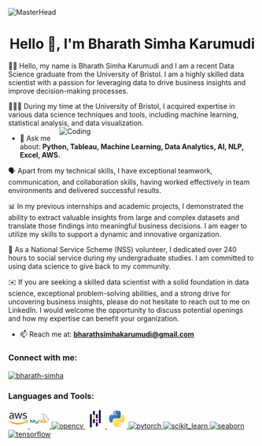 ![MasterHead](https://nielseniq.com/wp-content/uploads/sites/4/2021/02/data-science-icon-animation-banner-clockwise-4.gif)
<h1 align="center">Hello 👋, I'm Bharath Simha Karumudi</h1>

👋🏻 Hello, my name is Bharath Simha Karumudi and I am a recent Data Science graduate from the University of Bristol. I am a highly skilled data scientist with a passion for leveraging data to drive business insights and improve decision-making processes.

👨🏻‍🎓 During my time at the University of Bristol, I acquired expertise in various data science techniques and tools, including machine learning, statistical analysis, and data visualization. 
<img align="right" alt="Coding" width="400" src="https://miro.medium.com/v2/resize:fit:720/1*a-HMfeg5w-W02Nrw21iPtg.gif">

- 💬 Ask me about: **Python, Tableau, Machine Learning, Data Analytics, AI, NLP, Excel, AWS.**

🗣️ Apart from my technical skills, I have exceptional teamwork, communication, and collaboration skills, having worked effectively in team environments and delivered successful results.

📊 In my previous internships and academic projects, I demonstrated the ability to extract valuable insights from large and complex datasets and translate those findings into meaningful business decisions. I am eager to utilize my skills to support a dynamic and innovative organization.

🤝 As a National Service Scheme (NSS) volunteer, I dedicated over 240 hours to social service during my undergraduate studies. I am committed to using data science to give back to my community.

✉️ If you are seeking a skilled data scientist with a solid foundation in data science, exceptional problem-solving abilities, and a strong drive for uncovering business insights, please do not hesitate to reach out to me on LinkedIn. I would welcome the opportunity to discuss potential openings and how my expertise can benefit your organization.

- 📫 Reach me at: **bharathsimhakarumudi@gmail.com**

<h3 align="left">Connect with me:</h3>
<p align="left">
<a href="https://linkedin.com/in/bharath-simha" target="blank"><img align="center" src="https://raw.githubusercontent.com/rahuldkjain/github-profile-readme-generator/master/src/images/icons/Social/linked-in-alt.svg" alt="bharath-simha" height="30" width="40" /></a>
  
<p align="left">
</p>

<h3 align="left">Languages and Tools:</h3>
<p align="left"> <a href="https://aws.amazon.com" target="_blank" rel="noreferrer"> <img src="https://raw.githubusercontent.com/devicons/devicon/master/icons/amazonwebservices/amazonwebservices-original-wordmark.svg" alt="aws" width="40" height="40"/> </a> <a href="https://www.mysql.com/" target="_blank" rel="noreferrer"> <img src="https://raw.githubusercontent.com/devicons/devicon/master/icons/mysql/mysql-original-wordmark.svg" alt="mysql" width="40" height="40"/> </a> <a href="https://opencv.org/" target="_blank" rel="noreferrer"> <img src="https://www.vectorlogo.zone/logos/opencv/opencv-icon.svg" alt="opencv" width="40" height="40"/> </a> <a href="https://pandas.pydata.org/" target="_blank" rel="noreferrer"> <img src="https://raw.githubusercontent.com/devicons/devicon/2ae2a900d2f041da66e950e4d48052658d850630/icons/pandas/pandas-original.svg" alt="pandas" width="40" height="40"/> </a> <a href="https://www.python.org" target="_blank" rel="noreferrer"> <img src="https://raw.githubusercontent.com/devicons/devicon/master/icons/python/python-original.svg" alt="python" width="40" height="40"/> </a> <a href="https://pytorch.org/" target="_blank" rel="noreferrer"> <img src="https://www.vectorlogo.zone/logos/pytorch/pytorch-icon.svg" alt="pytorch" width="40" height="40"/> </a> <a href="https://scikit-learn.org/" target="_blank" rel="noreferrer"> <img src="https://upload.wikimedia.org/wikipedia/commons/0/05/Scikit_learn_logo_small.svg" alt="scikit_learn" width="40" height="40"/> </a> <a href="https://seaborn.pydata.org/" target="_blank" rel="noreferrer"> <img src="https://seaborn.pydata.org/_images/logo-mark-lightbg.svg" alt="seaborn" width="40" height="40"/> </a> <a href="https://www.tensorflow.org" target="_blank" rel="noreferrer"> <img src="https://www.vectorlogo.zone/logos/tensorflow/tensorflow-icon.svg" alt="tensorflow" width="40" height="40"/> </a> </p>

